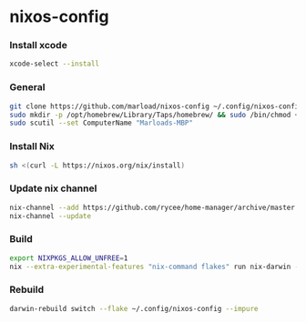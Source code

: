 # nixos-config

### Install xcode

```bash
xcode-select --install
```

### General

```bash
git clone https://github.com/marload/nixos-config ~/.config/nixos-config
sudo mkdir -p /opt/homebrew/Library/Taps/homebrew/ && sudo /bin/chmod +a "$USER allow list,add_file,search,delete,add_subdirectory,delete_child,readattr,writeattr,readextattr,writeextattr,readsecurity,writesecurity,chown" /opt/homebrew/Library/Taps/homebrew/
sudo scutil --set ComputerName "Marloads-MBP"
```

### Install Nix

```bash
sh <(curl -L https://nixos.org/nix/install)
```

### Update nix channel

```bash
nix-channel --add https://github.com/rycee/home-manager/archive/master.tar.gz home-manager
nix-channel --update
```

### Build

```bash
export NIXPKGS_ALLOW_UNFREE=1
nix --extra-experimental-features "nix-command flakes" run nix-darwin -- switch --flake ~/.config/nixos-config --impure
```

### Rebuild

```bash
darwin-rebuild switch --flake ~/.config/nixos-config --impure
```